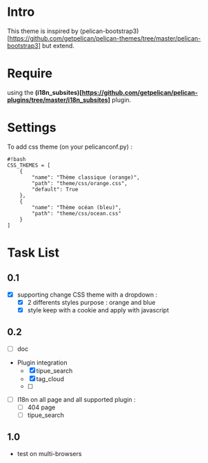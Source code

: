 # Intro

This theme is inspired by (pelican-bootstrap3)[https://github.com/getpelican/pelican-themes/tree/master/pelican-bootstrap3] but extend.

# Require

using the **(i18n_subsites)[https://github.com/getpelican/pelican-plugins/tree/master/i18n_subsites]** plugin.

# Settings

To add css theme (on your pelicanconf.py) :

    #!bash
    CSS_THEMES = [
        {
            "name": "Thème classique (orange)",
            "path": "theme/css/orange.css",
            "default": True
        },
        {
            "name": "Thème océan (bleu)",
            "path": "theme/css/ocean.css"
        }
    ]

# Task List

## 0.1

- [x] supporting change CSS theme with a dropdown :
    - [x] 2 differents styles purpose : orange and blue
    - [x] style keep with a cookie and apply with javascript

## 0.2

- [ ] doc
- Plugin integration
    - [x] tipue_search
    - [x] tag_cloud
    - [ ] 
- [ ] I18n on all page and all supported plugin :
    - [ ] 404 page
    - [ ] tipue_search

## 1.0

- test on multi-browsers
